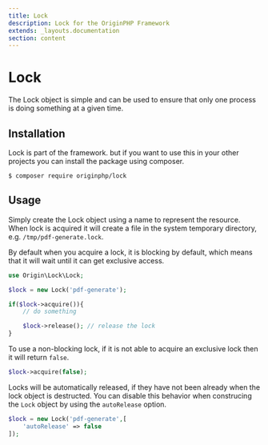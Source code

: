 ```yaml
---
title: Lock
description: Lock for the OriginPHP Framework
extends: _layouts.documentation
section: content
---
```


# Lock

The Lock object is simple and can be used to ensure that only one process is doing something at a given time.

## Installation

Lock is part of the framework. but if you want to use this in your other projects you can install the package using composer.

```linux
$ composer require originphp/lock
```

## Usage

Simply create the Lock object using a name to represent the resource. When lock is acquired it will create a file in the system temporary directory, e.g. `/tmp/pdf-generate.lock`.

By default when you acquire a lock, it is blocking by default, which means that it will wait until it can get exclusive
access.

```php
use Origin\Lock\Lock;

$lock = new Lock('pdf-generate');

if($lock->acquire()){
    // do something

    $lock->release(); // release the lock
}
```

To use a non-blocking lock, if it is not able to acquire an exclusive lock then it will return `false`.

```php
$lock->acquire(false);
```

Locks will be automatically released, if they have not been already when the lock object is destructed. You can disable this behavior when construcing the `Lock` object by using the `autoRelease` option.

```php
$lock = new Lock('pdf-generate',[
    'autoRelease' => false
]);
```
